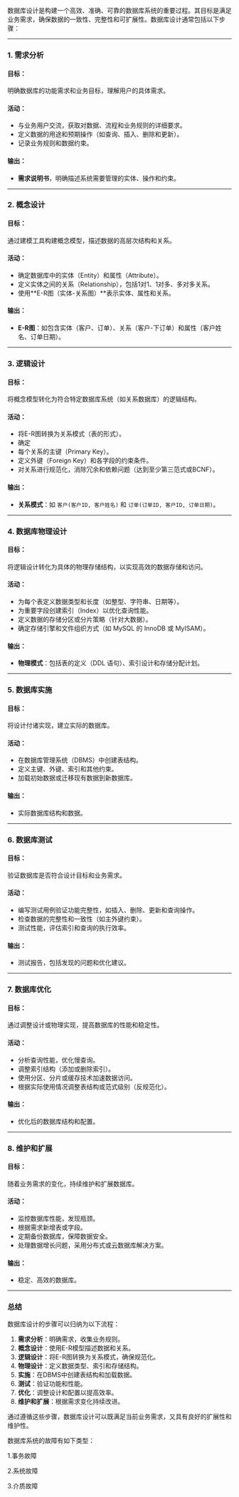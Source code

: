 数据库设计是构建一个高效、准确、可靠的数据库系统的重要过程。其目标是满足业务需求，确保数据的一致性、完整性和可扩展性。数据库设计通常包括以下步骤：

------

### **1. 需求分析**

#### 目标：

明确数据库的功能需求和业务目标，理解用户的具体需求。

#### 活动：

- 与业务用户交流，获取对数据、流程和业务规则的详细要求。
- 定义数据的用途和预期操作（如查询、插入、删除和更新）。
- 记录业务规则和数据约束。

#### 输出：

- **需求说明书**，明确描述系统需要管理的实体、操作和约束。

------

### **2. 概念设计**

#### 目标：

通过建模工具构建概念模型，描述数据的高层次结构和关系。

#### 活动：

- 确定数据库中的实体（Entity）和属性（Attribute）。
- 定义实体之间的关系（Relationship），包括1对1、1对多、多对多关系。
- 使用**E-R图（实体-关系图）**表示实体、属性和关系。

#### 输出：

- **E-R图**：如包含实体（客户、订单）、关系（客户-下订单）和属性（客户姓名、订单日期）。

------

### **3. 逻辑设计**

#### 目标：

将概念模型转化为符合特定数据库系统（如关系数据库）的逻辑结构。

#### 活动：

- 将E-R图转换为关系模式（表的形式）。
- 确定
- 每个关系的主键（Primary Key）。
- 定义外键（Foreign Key）和各字段的约束条件。
- 对关系进行规范化，消除冗余和依赖问题（达到至少第三范式或BCNF）。

#### 输出：

- **关系模式**：如 `客户(客户ID, 客户姓名)` 和 `订单(订单ID, 客户ID, 订单日期)`。

------

### **4. 数据库物理设计**

#### 目标：

将逻辑设计转化为具体的物理存储结构，以实现高效的数据存储和访问。

#### 活动：

- 为每个表定义数据类型和长度（如整型、字符串、日期等）。
- 为重要字段创建索引（Index）以优化查询性能。
- 定义数据的存储分区或分片策略（针对大数据）。
- 确定存储引擎和文件组织方式（如 MySQL 的 InnoDB 或 MyISAM）。

#### 输出：

- **物理模式**：包括表的定义（DDL 语句）、索引设计和存储分配计划。

------

### **5. 数据库实施**

#### 目标：

将设计付诸实现，建立实际的数据库。

#### 活动：

- 在数据库管理系统（DBMS）中创建表结构。
- 定义主键、外键、索引和其他约束。
- 加载初始数据或迁移现有数据到新数据库。

#### 输出：

- 实际数据库结构和数据。

------

### **6. 数据库测试**

#### 目标：

验证数据库是否符合设计目标和业务需求。

#### 活动：

- 编写测试用例验证功能完整性，如插入、删除、更新和查询操作。
- 检查数据的完整性和一致性（如主外键约束）。
- 测试性能，评估索引和查询的执行效率。

#### 输出：

- 测试报告，包括发现的问题和优化建议。

------

### **7. 数据库优化**

#### 目标：

通过调整设计或物理实现，提高数据库的性能和稳定性。

#### 活动：

- 分析查询性能，优化慢查询。
- 调整索引结构（添加或删除索引）。
- 使用分区、分片或缓存技术加速数据访问。
- 根据实际使用情况调整表结构或范式级别（反规范化）。

#### 输出：

- 优化后的数据库结构和配置。

------

### **8. 维护和扩展**

#### 目标：

随着业务需求的变化，持续维护和扩展数据库。

#### 活动：

- 监控数据库性能，发现瓶颈。
- 根据需求新增表或字段。
- 定期备份数据库，保障数据安全。
- 处理数据增长问题，采用分布式或云数据库解决方案。

#### 输出：

- 稳定、高效的数据库。

------

### **总结**

数据库设计的步骤可以归纳为以下流程：

1. **需求分析**：明确需求，收集业务规则。
2. **概念设计**：使用E-R模型描述数据和关系。
3. **逻辑设计**：将E-R图转换为关系模式，确保规范化。
4. **物理设计**：定义数据类型、索引和存储结构。
5. **实施**：在DBMS中创建表结构和加载数据。
6. **测试**：验证功能和性能。
7. **优化**：调整设计和配置以提高效率。
8. **维护和扩展**：根据需求变化持续改进。

通过遵循这些步骤，数据库设计可以既满足当前业务需求，又具有良好的扩展性和维护性。



数据库系统的故障有如下类型：

1.事务故障

2.系统故障

3.介质故障